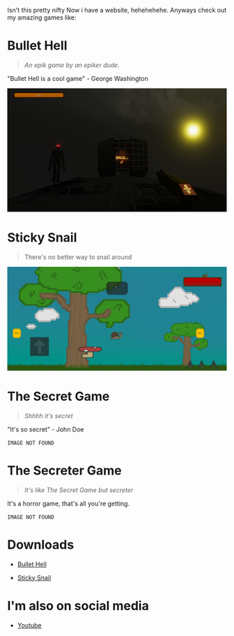 Isn't this pretty nifty
Now i have a website, hehehehehe.
Anyways check out my amazing games like:
# Bullet Hell
> *An epik game by an epiker dude.*

"Bullet Hell is a cool game" - George Washington

![Nome Chillin](./Screenshot2.png)

# Sticky Snail
> There's no better way to snail around

![Snail Runnin](./Screenshot_20241027_205716.jpg)

# The Secret Game
> *Shhhh it's secret*

"It's so secret" - John Doe

```
IMAGE NOT FOUND
```

# The Secreter Game
> *It's like The Secret Game but secreter*

It's a horror game, that's all you're getting.

```
IMAGE NOT FOUND
```

# Downloads
* [Bullet Hell](https://github.com/ASnailman777/SnailLand/releases/download/BulletHell/Bullet.Hell.Launcher.zip)

* [Sticky Snail](https://github.com/ASnailman777/SnailLand/releases/download/StickySnail/Sticky.Snail.apk)

# I'm also on social media

* [Youtube](https://www.youtube.com/channel/UCE6gzWZaLhG1PglvFILDT8Q)
